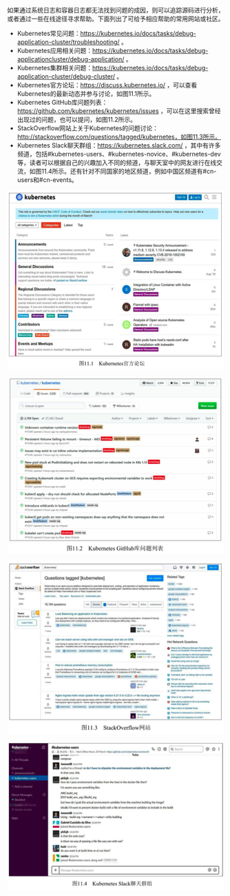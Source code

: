 
<!-- @import "[TOC]" {cmd="toc" depthFrom=1 depthTo=6 orderedList=false} -->

<!-- code_chunk_output -->



<!-- /code_chunk_output -->

如果通过系统日志和容器日志都无法找到问题的成因，则可以追踪源码进行分析，或者通过一些在线途径寻求帮助。下面列出了可给予相应帮助的常用网站或社区。

* Kubernetes常见问题：https://kubernetes.io/docs/tasks/debug-application-cluster/troubleshooting/ 。
* Kubernetes应用相关问题：https://kubernetes.io/docs/tasks/debug-applicationcluster/debug-application/ 。
* Kubernetes集群相关问题：https://kubernetes.io/docs/tasks/debug-application-cluster/debug-cluster/ 。
* Kubernetes官方论坛：https://discuss.kubernetes.io/ ，可以查看Kubernetes的最新动态并参与讨论，如图11.1所示。
* Kubernetes GitHub库问题列表：https://github.com/kubernetes/kubernetes/issues ，可以在这里搜索曾经出现过的问题，也可以提问，如图11.2所示。
* StackOverflow网站上关于Kubernetes的问题讨论：http://stackoverflow.com/questions/tagged/kubernetes，如图11.3所示。
* Kubernetes Slack聊天群组：https://kubernetes.slack.com/ ，其中有许多频道，包括\#kubernetes\-users、\#kubernetes\-novice、\#kubernetes\-dev等，读者可以根据自己的兴趣加入不同的频道，与聊天室中的网友进行在线交流，如图11.4所示。还有针对不同国家的地区频道，例如中国区频道有\#cn\-users和\#cn\-events。

![2019-09-26-17-13-33.png](./images/2019-09-26-17-13-33.png)

![2019-09-26-17-13-55.png](./images/2019-09-26-17-13-55.png)

![2019-09-26-17-14-25.png](./images/2019-09-26-17-14-25.png)

![2019-09-26-17-14-38.png](./images/2019-09-26-17-14-38.png)